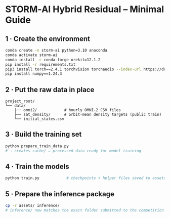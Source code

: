 # STORM‑AI Hybrid Residual – Minimal Guide

## 1 · Create the environment

```bash
conda create -n storm-ai python=3.10 anaconda
conda activate storm-ai
conda install -c conda-forge orekit=12.1.2
pip install -r requirements.txt
pip3 install torch==2.4.1 torchvision torchaudio --index-url https://download.pytorch.org/whl/cu124
pip install numpy==1.24.3
```

## 2 · Put the raw data in place

```
project_root/
└── data/
    ├── omni2/            # hourly OMNI‑2 CSV files
    ├── sat_density/      # orbit‑mean density targets (public train)
    └── initial_states.csv
```

## 3 · Build the training set

```bash
python prepare_train_data.py
# ⇢ creates cache/ … processed data ready for model training
```

## 4 · Train the models

```bash
python train.py            # checkpoints + helper files saved to assets/
```

## 5 · Prepare the inference package

```bash
cp -r assets/ inference/
# inference/ now matches the exact folder submitted to the competition
```

